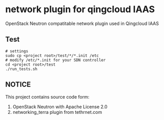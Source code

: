 # network plugin for qingcloud IAAS

OpenStack Neutron compatitable network plugin used in Qingcloud IAAS

## Test
```
# settings
sudo cp <project root>/test/*/*.init /etc
# modify /etc/*.init for your SDN controller
cd <project root>/test
./run_tests.sh
```
## NOTICE
This project contains source code form:
1. OpenStack Neutron with Apache License 2.0
2. networking_terra plugin from tethrnet.com
